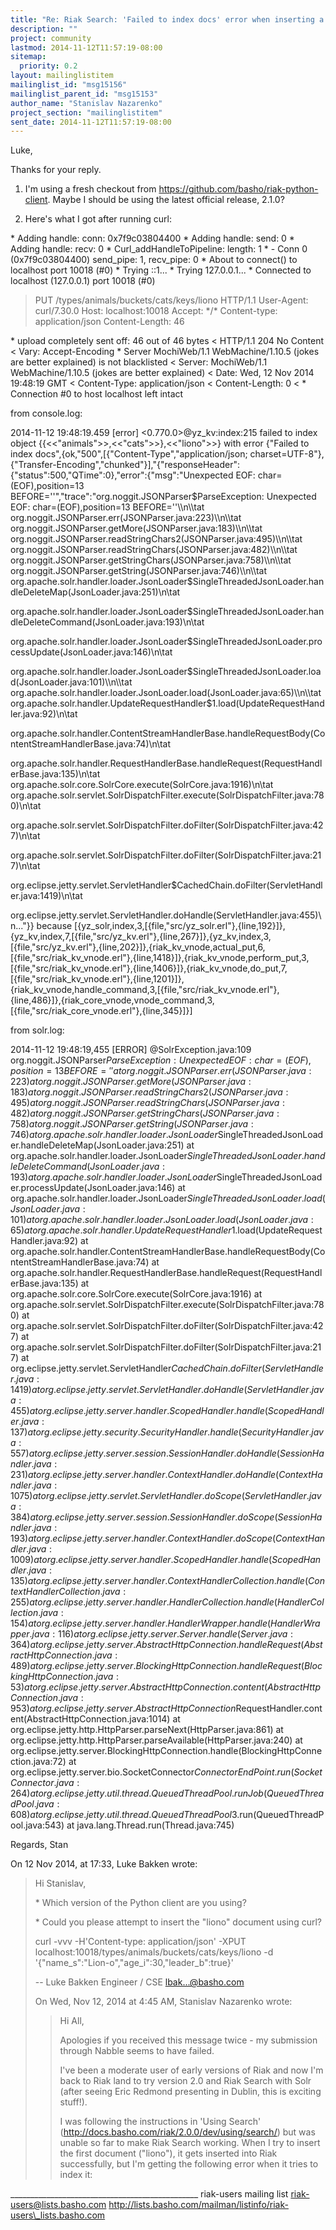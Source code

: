 ```yaml
---
title: "Re: Riak Search: 'Failed to index docs' error when inserting a	document from tutorial"
description: ""
project: community
lastmod: 2014-11-12T11:57:19-08:00
sitemap:
  priority: 0.2
layout: mailinglistitem
mailinglist_id: "msg15156"
mailinglist_parent_id: "msg15153"
author_name: "Stanislav Nazarenko"
project_section: "mailinglistitem"
sent_date: 2014-11-12T11:57:19-08:00
---
```



Luke,

Thanks for your reply.

1) I'm using a fresh checkout from https://github.com/basho/riak-python-client. 
Maybe I should be using the latest official release, 2.1.0?

2) Here's what I got after running curl:

\* Adding handle: conn: 0x7f9c03804400
\* Adding handle: send: 0
\* Adding handle: recv: 0
\* Curl\_addHandleToPipeline: length: 1
\* - Conn 0 (0x7f9c03804400) send\_pipe: 1, recv\_pipe: 0
\* About to connect() to localhost port 10018 (#0)
\* Trying ::1...
\* Trying 127.0.0.1...
\* Connected to localhost (127.0.0.1) port 10018 (#0)
> PUT /types/animals/buckets/cats/keys/liono HTTP/1.1
> User-Agent: curl/7.30.0
> Host: localhost:10018
> Accept: \*/\*
> Content-type: application/json
> Content-Length: 46
> 
\* upload completely sent off: 46 out of 46 bytes
< HTTP/1.1 204 No Content
< Vary: Accept-Encoding
\* Server MochiWeb/1.1 WebMachine/1.10.5 (jokes are better explained) is not 
blacklisted
< Server: MochiWeb/1.1 WebMachine/1.10.5 (jokes are better explained)
< Date: Wed, 12 Nov 2014 19:48:19 GMT
< Content-Type: application/json
< Content-Length: 0
< 
\* Connection #0 to host localhost left intact

from console.log:

2014-11-12 19:48:19.459 [error] <0.770.0>@yz\_kv:index:215 failed to index 
object {{<<"animals">>,<<"cats">>},<<"liono">>} with error {"Failed to index 
docs",{ok,"500",[{"Content-Type","application/json; 
charset=UTF-8"},{"Transfer-Encoding","chunked"}],"{\"responseHeader\":{\"status\":500,\"QTime\":0},\"error\":{\"msg\":\"Unexpected
 EOF: char=(EOF),position=13 
BEFORE=''\",\"trace\":\"org.noggit.JSONParser$ParseException: Unexpected EOF: 
char=(EOF),position=13 BEFORE=''\\n\\tat 
org.noggit.JSONParser.err(JSONParser.java:223)\\n\\tat 
org.noggit.JSONParser.getMore(JSONParser.java:183)\\n\\tat 
org.noggit.JSONParser.readStringChars2(JSONParser.java:495)\\n\\tat 
org.noggit.JSONParser.readStringChars(JSONParser.java:482)\\n\\tat 
org.noggit.JSONParser.getStringChars(JSONParser.java:758)\\n\\tat 
org.noggit.JSONParser.getString(JSONParser.java:746)\\n\\tat 
org.apache.solr.handler.loader.JsonLoader$SingleThreadedJsonLoader.handleDeleteMap(JsonLoader.java:251)\\n\\tat
 
org.apache.solr.handler.loader.JsonLoader$SingleThreadedJsonLoader.handleDeleteCommand(JsonLoader.java:193)\\n\\tat
 
org.apache.solr.handler.loader.JsonLoader$SingleThreadedJsonLoader.processUpdate(JsonLoader.java:146)\\n\\tat
 
org.apache.solr.handler.loader.JsonLoader$SingleThreadedJsonLoader.load(JsonLoader.java:101)\\n\\tat
 org.apache.solr.handler.loader.JsonLoader.load(JsonLoader.java:65)\\n\\tat 
org.apache.solr.handler.UpdateRequestHandler$1.load(UpdateRequestHandler.java:92)\\n\\tat
 
org.apache.solr.handler.ContentStreamHandlerBase.handleRequestBody(ContentStreamHandlerBase.java:74)\\n\\tat
 
org.apache.solr.handler.RequestHandlerBase.handleRequest(RequestHandlerBase.java:135)\\n\\tat
 org.apache.solr.core.SolrCore.execute(SolrCore.java:1916)\\n\\tat 
org.apache.solr.servlet.SolrDispatchFilter.execute(SolrDispatchFilter.java:780)\\n\\tat
 
org.apache.solr.servlet.SolrDispatchFilter.doFilter(SolrDispatchFilter.java:427)\\n\\tat
 
org.apache.solr.servlet.SolrDispatchFilter.doFilter(SolrDispatchFilter.java:217)\\n\\tat
 
org.eclipse.jetty.servlet.ServletHandler$CachedChain.doFilter(ServletHandler.java:1419)\\n\\tat
 
org.eclipse.jetty.servlet.ServletHandler.doHandle(ServletHandler.java:455)\\n..."}}
 because 
[{yz\_solr,index,3,[{file,"src/yz\_solr.erl"},{line,192}]},{yz\_kv,index,7,[{file,"src/yz\_kv.erl"},{line,267}]},{yz\_kv,index,3,[{file,"src/yz\_kv.erl"},{line,202}]},{riak\_kv\_vnode,actual\_put,6,[{file,"src/riak\_kv\_vnode.erl"},{line,1418}]},{riak\_kv\_vnode,perform\_put,3,[{file,"src/riak\_kv\_vnode.erl"},{line,1406}]},{riak\_kv\_vnode,do\_put,7,[{file,"src/riak\_kv\_vnode.erl"},{line,1201}]},{riak\_kv\_vnode,handle\_command,3,[{file,"src/riak\_kv\_vnode.erl"},{line,486}]},{riak\_core\_vnode,vnode\_command,3,[{file,"src/riak\_core\_vnode.erl"},{line,345}]}]

from solr.log:

2014-11-12 19:48:19,455 [ERROR] @SolrException.java:109 
org.noggit.JSONParser$ParseException: Unexpected EOF: char=(EOF),position=13 
BEFORE=''
 at org.noggit.JSONParser.err(JSONParser.java:223)
 at org.noggit.JSONParser.getMore(JSONParser.java:183)
 at org.noggit.JSONParser.readStringChars2(JSONParser.java:495)
 at org.noggit.JSONParser.readStringChars(JSONParser.java:482)
 at org.noggit.JSONParser.getStringChars(JSONParser.java:758)
 at org.noggit.JSONParser.getString(JSONParser.java:746)
 at 
org.apache.solr.handler.loader.JsonLoader$SingleThreadedJsonLoader.handleDeleteMap(JsonLoader.java:251)
 at 
org.apache.solr.handler.loader.JsonLoader$SingleThreadedJsonLoader.handleDeleteCommand(JsonLoader.java:193)
 at 
org.apache.solr.handler.loader.JsonLoader$SingleThreadedJsonLoader.processUpdate(JsonLoader.java:146)
 at 
org.apache.solr.handler.loader.JsonLoader$SingleThreadedJsonLoader.load(JsonLoader.java:101)
 at org.apache.solr.handler.loader.JsonLoader.load(JsonLoader.java:65)
 at 
org.apache.solr.handler.UpdateRequestHandler$1.load(UpdateRequestHandler.java:92)
 at 
org.apache.solr.handler.ContentStreamHandlerBase.handleRequestBody(ContentStreamHandlerBase.java:74)
 at 
org.apache.solr.handler.RequestHandlerBase.handleRequest(RequestHandlerBase.java:135)
 at org.apache.solr.core.SolrCore.execute(SolrCore.java:1916)
 at 
org.apache.solr.servlet.SolrDispatchFilter.execute(SolrDispatchFilter.java:780)
 at 
org.apache.solr.servlet.SolrDispatchFilter.doFilter(SolrDispatchFilter.java:427)
 at 
org.apache.solr.servlet.SolrDispatchFilter.doFilter(SolrDispatchFilter.java:217)
 at 
org.eclipse.jetty.servlet.ServletHandler$CachedChain.doFilter(ServletHandler.java:1419)
 at 
org.eclipse.jetty.servlet.ServletHandler.doHandle(ServletHandler.java:455)
 at 
org.eclipse.jetty.server.handler.ScopedHandler.handle(ScopedHandler.java:137)
 at 
org.eclipse.jetty.security.SecurityHandler.handle(SecurityHandler.java:557)
 at 
org.eclipse.jetty.server.session.SessionHandler.doHandle(SessionHandler.java:231)
 at 
org.eclipse.jetty.server.handler.ContextHandler.doHandle(ContextHandler.java:1075)
 at 
org.eclipse.jetty.servlet.ServletHandler.doScope(ServletHandler.java:384)
 at 
org.eclipse.jetty.server.session.SessionHandler.doScope(SessionHandler.java:193)
 at 
org.eclipse.jetty.server.handler.ContextHandler.doScope(ContextHandler.java:1009)
 at 
org.eclipse.jetty.server.handler.ScopedHandler.handle(ScopedHandler.java:135)
 at 
org.eclipse.jetty.server.handler.ContextHandlerCollection.handle(ContextHandlerCollection.java:255)
 at 
org.eclipse.jetty.server.handler.HandlerCollection.handle(HandlerCollection.java:154)
 at 
org.eclipse.jetty.server.handler.HandlerWrapper.handle(HandlerWrapper.java:116)
 at org.eclipse.jetty.server.Server.handle(Server.java:364)
 at 
org.eclipse.jetty.server.AbstractHttpConnection.handleRequest(AbstractHttpConnection.java:489)
 at 
org.eclipse.jetty.server.BlockingHttpConnection.handleRequest(BlockingHttpConnection.java:53)
 at 
org.eclipse.jetty.server.AbstractHttpConnection.content(AbstractHttpConnection.java:953)
 at 
org.eclipse.jetty.server.AbstractHttpConnection$RequestHandler.content(AbstractHttpConnection.java:1014)
 at org.eclipse.jetty.http.HttpParser.parseNext(HttpParser.java:861)
 at org.eclipse.jetty.http.HttpParser.parseAvailable(HttpParser.java:240)
 at 
org.eclipse.jetty.server.BlockingHttpConnection.handle(BlockingHttpConnection.java:72)
 at 
org.eclipse.jetty.server.bio.SocketConnector$ConnectorEndPoint.run(SocketConnector.java:264)
 at 
org.eclipse.jetty.util.thread.QueuedThreadPool.runJob(QueuedThreadPool.java:608)
 at 
org.eclipse.jetty.util.thread.QueuedThreadPool$3.run(QueuedThreadPool.java:543)
 at java.lang.Thread.run(Thread.java:745)

Regards,
Stan


On 12 Nov 2014, at 17:33, Luke Bakken  wrote:

> Hi Stanislav,
> 
> \* Which version of the Python client are you using?
> 
> \* Could you please attempt to insert the "liono" document using curl?
> 
> curl -vvv -H'Content-type: application/json' -XPUT
> localhost:10018/types/animals/buckets/cats/keys/liono -d
> '{"name\_s":"Lion-o","age\_i":30,"leader\_b":true}'
> 
> --
> Luke Bakken
> Engineer / CSE
> lbak...@basho.com
> 
> 
> On Wed, Nov 12, 2014 at 4:45 AM, Stanislav Nazarenko
>  wrote:
>> Hi All,
>> 
>> Apologies if you received this message twice - my submission through Nabble
>> seems to have failed.
>> 
>> I've been a moderate user of early versions of Riak and now I'm back to Riak
>> land to try version 2.0 and Riak Search with Solr (after seeing Eric Redmond
>> presenting in Dublin, this is exciting stuff!).
>> 
>> I was following the instructions in 'Using Search'
>> (http://docs.basho.com/riak/2.0.0/dev/using/search/) but was unable so far
>> to make Riak Search working. When I try to insert the first document
>> ("liono"), it gets inserted into Riak successfully, but I'm getting the
>> following error when it tries to index it:

\_\_\_\_\_\_\_\_\_\_\_\_\_\_\_\_\_\_\_\_\_\_\_\_\_\_\_\_\_\_\_\_\_\_\_\_\_\_\_\_\_\_\_\_\_\_\_
riak-users mailing list
riak-users@lists.basho.com
http://lists.basho.com/mailman/listinfo/riak-users\_lists.basho.com

